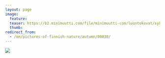 ```yaml
---
layout: page
image:
  feature:
  teaser: https://b2.minimuutti.com/file/minimuutti-com/luontokuvat/syksy/DSC14351-245px.jpg
  thumb:
redirect_from:
  - /en/pictures-of-finnish-nature/autumn/00030/
---
```


![](https://b2.minimuutti.com/file/minimuutti-com/luontokuvat/syksy/DSC14351-800px.jpg)
